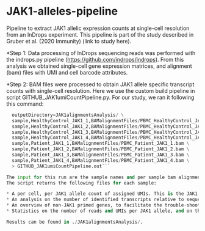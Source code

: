 # JAK1-alleles-pipeline
Pipeline to extract JAK1 allelic expression counts at single-cell resolution from an InDrops experiment.
This pipeline is part of the study described in Gruber et al. (2020 Immunity) (link to study here). 

*Step 1: Data processing of InDrops sequencing reads was performed with the indrops.py pipeline (https://github.com/indrops/indrops). From this analysis we obtained single-cell gene expression matrices, and alignment (bam) files with UMI and cell barcode attributes.

<indrops command here>

*Step 2: BAM files were processed to obtain JAK1 allele specific transcript counts with single-cell resolution. Here we use the custom build pipeline in script GITHUB_JAK1umiCountPipeline.py. For our study, we ran it following this command: 

```./GITHUB_JAK1umiCountPipeline.py
  outputDirectory=JAK1alignmentsAnalysis/ \
  sample,HealthyControl_JAK1_1,BAMalignmentFiles/PBMC_HealthyControl_JAK1_1.bam \
  sample,HealthyControl_JAK1_2,BAMalignmentFiles/PBMC_HealthyControl_JAK1_2.bam \
  sample,HealthyControl_JAK1_3,BAMalignmentFiles/PBMC_HealthyControl_JAK1_3.bam \
  sample,HealthyControl_JAK1_4,BAMalignmentFiles/PBMC_HealthyControl_JAK1_4.bam \
  sample,Patient_JAK1_1,BAMalignmentFiles/PBMC_Patient_JAK1_1.bam \
  sample,Patient_JAK1_2,BAMalignmentFiles/PBMC_Patient_JAK1_2.bam \
  sample,Patient_JAK1_3,BAMalignmentFiles/PBMC_Patient_JAK1_3.bam \
  sample,Patient_JAK1_4,BAMalignmentFiles/PBMC_Patient_JAK1_4.bam \
  > GITHUB_JAK1umiCountPipeline.out```

The input for this run are the sample names and per sample bam alignment files.
The script returns the following files for each sample:

* A per cell, per JAK1 allele count of assigned UMIs. This is the JAK1 alleles expression matrix that is used in downstream analyses. 
* An analysis on the number of identified transcripts relative to sequencing depth, to estimate if additional sequencing runs can help to increase the number of identified JAK1 transcripts.
* An overview of non-JAK1 primed genes, to facilitate the trouble-shooting of possible off-target priming.
* Statistics on the number of reads and UMIs per JAK1 allele, and on the difference between UMI sequences. For quality control purposes, and to generate run summaries for each sample. 

Results can be found in ./JAK1alignmentsAnalysis/. 
